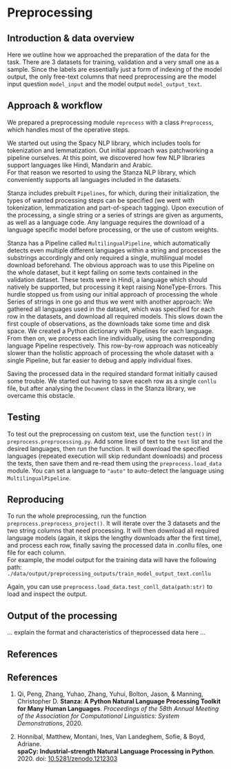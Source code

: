 # Preprocessing

## Introduction & data overview
Here we outline how we approached the preparation of the data for the task. 
There are 3 datasets for training, validation and a very small one as a sample. 
Since the labels are essentially just a form of indexing of the model output, 
the only free-text columns that need preprocessing are the model input question `model_input` 
and the model output `model_output_text`.  

## Approach & workflow
We prepared a preprocessing module `reprocess` with a class `Preprocess`, 
which handles most of the operative steps.  

We started out using the Spacy NLP library, which includes tools for 
tokenization and lemmatization. 
Out initial approach was patchworking a pipeline ourselves. 
At this point, we discovered how few NLP libraries 
support languages like Hindi, Mandarin and Arabic.  
For that reason we resorted to using the Stanza NLP library, which conveniently supports all languages included in 
the datasets. 

Stanza includes prebuilt ``Pipelines``, for which, during their initialization, the types of wanted processing steps 
can be specified (we went with tokenization, lemmatization and part-of-speach tagging). 
Upon execution of the processing, a single string or a series of strings are given as arguments, as well as a language 
code. Any language requires the download of a language specific model before processing, or the use of custom weights. 

Stanza has a Pipeline called `MultilingualPipeline`, which automatically detects even multiple different 
languages within a string and processes the substrings accordingly and only required a single, 
multilingual model download beforehand. The obvious approach was to use this Pipeline on the whole dataset, but it 
kept failing on some texts contained in the validation dataset. These texts were in Hindi, 
a language which should natively be supported, but processing it kept raising NoneType-Errors. 
This hurdle stopped us from using our initial approach of processing the whole Series of strings in one go 
and thus we went with another approach: We gathered all languages used in the dataset, which was specified for 
each row in the datasets, and download all required models. This slows down the first couple of 
observations, as the downloads take some time and disk space. 
We created a Python dictionary with Pipelines for each language. 
From then on, we process each line individually, using the corresponding language Pipeline respectively. 
This row-by-row approach was noticeably slower than the holistic approach of processing the whole dataset with a 
single Pipeline, but far easier to debug and apply individual fixes.  

Saving the processed data in the required standard format initially caused some trouble. 
We started out having to save eaceh row as a single ``conllu`` file, but after analysing the ``Document`` class in the 
Stanza library, we overcame this obstacle. 

## Testing
To test out the preprocessing on custom text, use the function ``test()`` in ``preprocess.preprocessing.py``. 
Add some lines of text to the `text` list and the desired languages, then run the function. 
It will download the specified languages (repeated execution will skip redundant downloads) 
and process the texts, then save them and re-read them using the ```preprocess.load_data``` module. 
You can set a language to `"auto"` to auto-detect the language using `MultilingualPipeline`.   

## Reproducing
To run the whole preprocessing, run the function ``preprocess.preprocess_project()``. 
It will iterate over the 3 datasets and the two string columns that need processing. 
It will then download all required language models (again, it skips the lengthy downloads after the first time), 
and process each row, finally saving the processed data in .conllu files, one file for each column.  
For example, the model output for the training data will have the following path: 
`./data/output/preprocessing_outputs/train_model_output_text.conllu`  

Again, you can use ```preprocess.load_data.test_conll_data(path:str)``` to load and inspect the output.

## Output of the processing
... explain the format and characteristics of theprocessed data here ...


## References

## References

1. Qi, Peng, Zhang, Yuhao, Zhang, Yuhui, Bolton, Jason, & Manning, Christopher D. 
   **Stanza: A Python Natural Language Processing Toolkit for Many Human Languages**. 
   *Proceedings of the 58th Annual Meeting of the Association for Computational Linguistics: System Demonstrations*, 2020.

2. Honnibal, Matthew, Montani, Ines, Van Landeghem, Sofie, & Boyd, Adriane.  
   **spaCy: Industrial-strength Natural Language Processing in Python**. 
   2020. doi: [10.5281/zenodo.1212303](https://doi.org/10.5281/zenodo.1212303)
